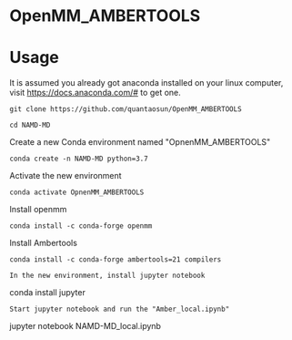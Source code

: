 # OpenMM_AMBERTOOLS

# Usage
It is assumed you already got anaconda installed on your linux computer, visit https://docs.anaconda.com/# to get one.
```
git clone https://github.com/quantaosun/OpenMM_AMBERTOOLS
```
```
cd NAMD-MD
```
Create a new Conda environment named "OpnenMM_AMBERTOOLS"
```
conda create -n NAMD-MD python=3.7
```
Activate the new environment 
```
conda activate OpnenMM_AMBERTOOLS
```
Install openmm
```
conda install -c conda-forge openmm
```

Install Ambertools
```
conda install -c conda-forge ambertools=21 compilers
```

```
In the new environment, install jupyter notebook
```
conda install jupyter
```
Start jupyter notebook and run the "Amber_local.ipynb"
```
jupyter notebook NAMD-MD_local.ipynb
```
